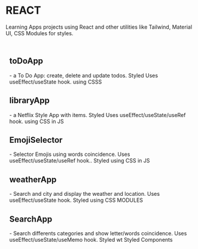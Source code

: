# REACT
Learning Apps projects using React and other utilities like Tailwind, Material UI, CSS Modules for styles.


<ul style="list-style-type: none; padding:10px">
<li><h2>toDoApp</h2> - a To Do App: create, delete and update todos. Styled  Uses useEffect/useState hook. using CSSS</li>
<li><h2>libraryApp</h2> - a Netflix Style App with items. Styled  Uses useEffect/useState/useRef hook. using CSS in JS</li>
<li><h2>EmojiSelector</h2> - Selector Emojis using words coincidence.   Uses useEffect/useState/useRef hook.. Styled using CSS in JS</li>
<li><h2>weatherApp</h2> - Search and city and display the weather and location.  Uses useEffect/useState hook.  Styled using CSS MODULES</li>
<li><h2>SearchApp</h2> - Search differents categories and show letter/words coincidence. Uses useEffect/useState/useMemo hook. Styled wt Styled Components </li>

</ul>
